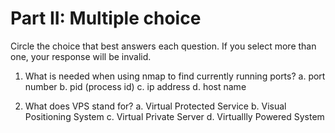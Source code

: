 # Part II: Multiple choice

Circle the choice that best answers each question. If you select more than one, your response will be invalid.

1. What is needed when using nmap to find currently running ports?
   a. port number
   b. pid (process id)
   c. ip address
   d. host name

2. What does VPS stand for?
   a. Virtual Protected Service
   b. Visual Positioning System 
   c. Virtual Private Server
   d. Virtuallly Powered System
